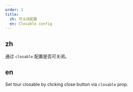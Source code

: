 ```yaml
---
order: 1
title:
  zh: 可关闭配置
  en: Closable config
---
```


## zh

通过 `closable` 配置是否可关闭。

## en

Set tour closable by clicking close button via `closable` prop.
